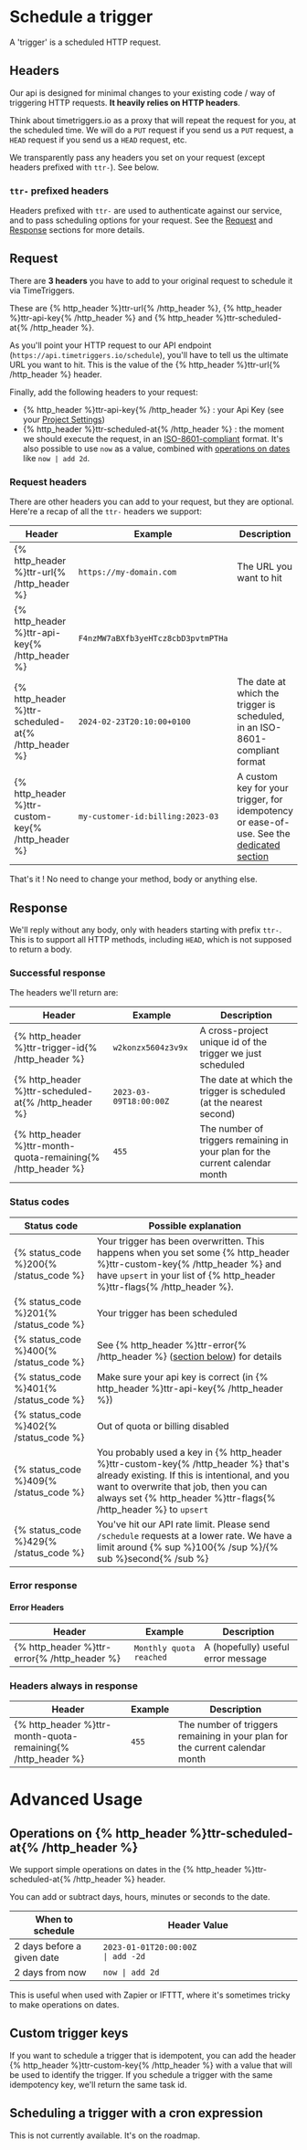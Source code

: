 # Schedule a trigger

A 'trigger' is a scheduled HTTP request.

## Headers

Our api is designed for minimal changes to your existing code / way of triggering HTTP requests. **It heavily relies on HTTP headers**.

Think about timetriggers.io as a proxy that will repeat the request for you, at the scheduled time. We will do a `PUT` request if you send us a `PUT` request, a `HEAD` request if you send us a `HEAD` request, etc.

We transparently pass any headers you set on your request (except headers prefixed with `ttr-`). See below.

### `ttr-` prefixed headers

Headers prefixed with `ttr-` are used to authenticate against our service, and to pass scheduling options for your request. See the [Request](#request) and [Response](#response) sections for more details.

## Request

There are **3 headers** you have to add to your original request to schedule it via TimeTriggers.

These are {% http_header %}ttr-url{% /http_header %}, {% http_header %}ttr-api-key{% /http_header %} and {% http_header %}ttr-scheduled-at{% /http_header %}.

As you'll point your HTTP request to our API endpoint (`https://api.timetriggers.io/schedule`), you'll have to tell us the ultimate URL you want to hit. This is the value of the {% http_header %}ttr-url{% /http_header %} header.

Finally, add the following headers to your request:

- {% http_header %}ttr-api-key{% /http_header %} : your Api Key (see your [Project Settings](https://timetriggers.io/projects))
- {% http_header %}ttr-scheduled-at{% /http_header %} : the moment we should execute the request, in an [ISO-8601-compliant](https://en.wikipedia.org/wiki/ISO_8601) format.
  It's also possible to use `now` as a value, combined with [operations on dates](#operations-on-ttr-scheduled-at) like `now | add 2d`.

### Request headers

There are other headers you can add to your request, but they are optional. Here're a recap of all the `ttr-` headers we support:

| Header                                              | Example                            | Description                                                                                                     |
| --------------------------------------------------- | ---------------------------------- | --------------------------------------------------------------------------------------------------------------- |
| {% http_header %}ttr-url{% /http_header %}          | `https://my-domain.com`            | The URL you want to hit                                                                                         |
| {% http_header %}ttr-api-key{% /http_header %}      | `F4nzMW7aBXfb3yeHTcz8cbD3pvtmPTHa` |                                                                                                                 |
| {% http_header %}ttr-scheduled-at{% /http_header %} | `2024-02-23T20:10:00+0100`         | The date at which the trigger is scheduled, in an ISO-8601-compliant format                                     |
| {% http_header %}ttr-custom-key{% /http_header %}   | `my-customer-id:billing:2023-03`   | A custom key for your trigger, for idempotency or ease-of-use. See the [dedicated section](#custom-trigger-key) |

That's it ! No need to change your method, body or anything else.

## Response

We'll reply without any body, only with headers starting with prefix `ttr-`. This is to support all HTTP methods, including `HEAD`, which is not supposed to return a body.

### Successful response

The headers we'll return are:

| Header                                                       | Example                | Description                                                                  |
| ------------------------------------------------------------ | ---------------------- | ---------------------------------------------------------------------------- |
| {% http_header %}ttr-trigger-id{% /http_header %}            | `w2konzx5604z3v9x`     | A cross-project unique id of the trigger we just scheduled                   |
| {% http_header %}ttr-scheduled-at{% /http_header %}          | `2023-03-09T18:00:00Z` | The date at which the trigger is scheduled (at the nearest second)           |
| {% http_header %}ttr-month-quota-remaining{% /http_header %} | `455`                  | The number of triggers remaining in your plan for the current calendar month |

### Status codes

| Status code                            | Possible explanation                                                                                                                                                                                                                               |
| -------------------------------------- | -------------------------------------------------------------------------------------------------------------------------------------------------------------------------------------------------------------------------------------------------- |
| {% status_code %}200{% /status_code %} | Your trigger has been overwritten. This happens when you set some {% http_header %}ttr-custom-key{% /http_header %} and have `upsert` in your list of {% http_header %}ttr-flags{% /http_header %}.                                                |
| {% status_code %}201{% /status_code %} | Your trigger has been scheduled                                                                                                                                                                                                                    |
| {% status_code %}400{% /status_code %} | See {% http_header %}ttr-error{% /http_header %} ([section below](#error-headers)) for details                                                                                                                                                     |
| {% status_code %}401{% /status_code %} | Make sure your api key is correct (in {% http_header %}ttr-api-key{% /http_header %})                                                                                                                                                              |
| {% status_code %}402{% /status_code %} | Out of quota or billing disabled                                                                                                                                                                                                                   |
| {% status_code %}409{% /status_code %} | You probably used a key in {% http_header %}ttr-custom-key{% /http_header %} that's already existing. If this is intentional, and you want to overwrite that job, then you can always set {% http_header %}ttr-flags{% /http_header %} to `upsert` |
| {% status_code %}429{% /status_code %} | You've hit our API rate limit. Please send `/schedule` requests at a lower rate. We have a limit around {% sup %}100{% /sup %}/{% sub %}second{% /sub %}                                                                                           |

### Error response

#### Error Headers

| Header                                       | Example                 | Description                        |
| -------------------------------------------- | ----------------------- | ---------------------------------- |
| {% http_header %}ttr-error{% /http_header %} | `Monthly quota reached` | A (hopefully) useful error message |

### Headers always in response

| Header                                                       | Example | Description                                                                  |
| ------------------------------------------------------------ | ------- | ---------------------------------------------------------------------------- |
| {% http_header %}ttr-month-quota-remaining{% /http_header %} | `455`   | The number of triggers remaining in your plan for the current calendar month |

# Advanced Usage

## Operations on {% http_header %}ttr-scheduled-at{% /http_header %}

We support simple operations on dates in the {% http_header %}ttr-scheduled-at{% /http_header %} header.

You can add or subtract days, hours, minutes or seconds to the date.

| When to schedule           | Header Value                                                          |
| -------------------------- | --------------------------------------------------------------------- |
| 2 days before a given date | `2023-01-01T20:00:00Z                                     \| add -2d` |
| 2 days from now            | `now \| add 2d`                                                       |

This is useful when used with Zapier or IFTTT, where it's sometimes tricky to make operations on dates.

## Custom trigger keys

If you want to schedule a trigger that is idempotent, you can add the header {% http_header %}ttr-custom-key{% /http_header %} with a value that will be used to identify the trigger. If you schedule a trigger with the same idempotency key, we'll return the same task id.

## Scheduling a trigger with a cron expression

This is not currently available. It's on the roadmap.
